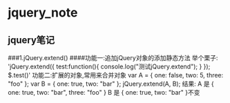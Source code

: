 # jquery_note
## jquery笔记

###1.jQuery.extend()
####功能一:追加jQuery对象的添加静态方法
举个栗子:
    'jQuery.extend({
	    test:function(){
	    console.log("测试jQuery.extend");
	    }
    });
    $.test()'
功能二:扩展的对象,常用来合并对象
    var A = { one: false, two: 5, three: "foo" }; 
    var B = { one: true, two: "bar" }; 
    jQuery.extend(A, B); 
    结果:
	A 是 { one: true, two: "bar", three: "foo" }
    B 是 { one: true, two: "bar" }不变
